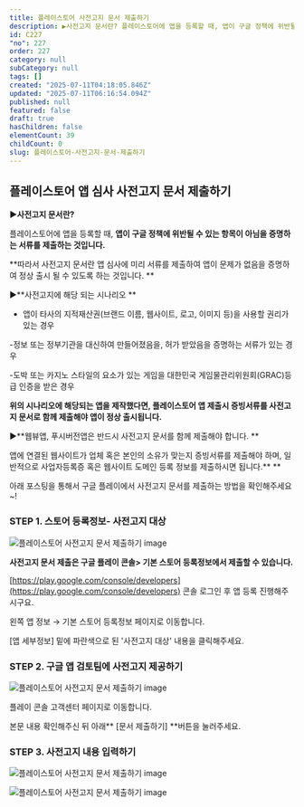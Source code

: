 ```yaml
---
title: 플레이스토어 사전고지 문서 제출하기
description: ▶사전고지 문서란? 플레이스토어에 앱을 등록할 때, 앱이 구글 정책에 위반될 수 있는 항목이 아님을 증명하는 서류를 제출하는 것입니다. 따라서 사전고지 문서란 앱 심사에 미리 서류를 제출하여 앱이 문제가 없음을 증명하여 정상 출시 될 수 있도록 하는 것입니다.
id: C227
"no": 227
order: 227
category: null
subCategory: null
tags: []
created: "2025-07-11T04:18:05.846Z"
updated: "2025-07-11T06:16:54.094Z"
published: null
featured: false
draft: true
hasChildren: false
elementCount: 39
childCount: 0
slug: 플레이스토어-사전고지-문서-제출하기
---
```


## 플레이스토어 앱 심사 사전고지 문서 제출하기



**▶사전고지 문서란?**

플레이스토어에 앱을 등록할 때, **앱이 구글 정책에 위반될 수 있는 항목이 아님을 증명하는 서류를 제출하는 것입니다.**

**따라서 사전고지 문서란 앱 심사에 미리 서류를 제출하여 앱이 문제가 없음을 증명하여 정상 출시 될 수 있도록 하는 것입니다. **



▶**사전고지에 해당 되는 시나리오 **

- 앱이 타사의 지적재산권(브랜드 이름, 웹사이트, 로고, 이미지 등)을 사용할 권리가 있는 경우

-정보 또는 정부기관을 대신하여 만들어졌음을, 허가 받았음을 증명하는 서류가 있는 경우 

-도박 또는 카지노 스타일의 요소가 있는 게임을 대한민국 게임물관리위원회(GRAC)등급 인증을 받은 경우 

**위의 시나리오에 해당되는 앱을 제작했다면, 플레이스토어 앱 제출시 증빙서류를 사전고지 문서로 함께 제출해야 앱이 정상 출시됩니다.**



▶**웹뷰앱, 푸시버전앱은 반드시 사전고지 문서를 함께 제출해야 합니다. **

앱에 연결된 웹사이트가 업체 혹은 본인의 소유가 맞는지 증빙서류를 제출해야 하며, 일반적으로 사업자등록증 혹은 웹사이트 도메인 등록 정보를 제출하시면 됩니다.**  **

아래 포스팅을 통해서 구글 플레이에서 사전고지 문서를 제출하는 방법을 확인해주세요~!



### STEP 1. 스토어 등록정보- 사전고지 대상 



![플레이스토어 사전고지 문서 제출하기 image](https://image.lemoncloud.io/8357b487-2d80-4f1c-baed-8f4f7b98aa80)

**사전고지 문서 제출은 구글 플레이 콘솔> 기본 스토어 등록정보에서 제출할 수 있습니다.**

[https://play.google.com/console/developers](https://play.google.com/console/developers)  콘솔 로그인 후 앱 등록 진행해주시구요.

왼쪽 앱 정보 → 기본 스토어 등록정보 페이지로 이동합니다.

[앱 세부정보] 밑에  파란색으로 된 '사전고지 대상' 내용을 클릭해주세요.  



### STEP 2. 구글 앱 검토팀에 사전고지 제공하기



![플레이스토어 사전고지 문서 제출하기 image](https://image.lemoncloud.io/9e1ba2fb-e030-4a26-9e38-156546706620)

플레이 콘솔 고객센터 페이지로 이동합니다. 

본문 내용 확인해주신 뒤  아래** [문서 제출하기] **버튼을 눌러주세요.



### STEP 3. 사전고지 내용 입력하기 



![플레이스토어 사전고지 문서 제출하기 image](https://image.lemoncloud.io/b745143f-f3f0-4142-a1ba-5f1a5be65c29)

![플레이스토어 사전고지 문서 제출하기 image](https://image.lemoncloud.io/e987daf7-e7a5-44da-b793-cb6ee966e89d)
